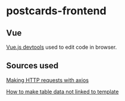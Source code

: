 # postcards-frontend

## Vue

[Vue.js devtools](https://chrome.google.com/webstore/detail/vuejs-devtools/nhdogjmejiglipccpnnnanhbledajbpd) used to edit code in browser.

## Sources used

[Making HTTP requests with axios](https://www.sitepoint.com/fetching-data-third-party-api-vue-axios/)

[How to make table data not linked to template](https://www.developerdrive.com/2017/07/creating-a-data-table-in-vue-js/)
